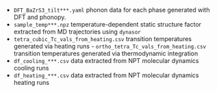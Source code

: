- `DFT_BaZrS3_tilt***.yaml` phonon data for each phase generated with DFT and phonopy.
- `sample_temp***.npz` temperature-dependent static structure factor extracted from MD trajectories using `dynasor`   
- `tetra_cubic_Tc_vals_from_heating.csv` transition temperatures generated via heating runs - `ortho_tetra_Tc_vals_from_heating.csv` transition temperatures generated via thermodynamic integration
- `df_cooling_***.csv` data extracted from NPT molecular dynamics cooling runs
- `df_heating_***.csv` data extracted from NPT molecular dynamics heating runs  
